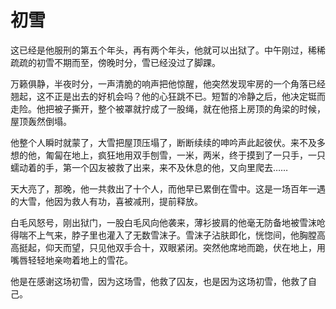 # 初雪

这已经是他服刑的第五个年头，再有两个年头，他就可以出狱了。中午刚过，稀稀疏疏的初雪不期而至，傍晚时分，雪已经没过了脚踝。 

万籁俱静，半夜时分，一声清脆的响声把他惊醒，他突然发现牢房的一个角落已经翘起，这不正是出去的好机会吗？他的心狂跳不已。短暂的冷静之后，他决定铤而走险。他把被子撕开，整个被罩就拧成了一股绳，就在他搭上房顶的角梁的时候，屋顶轰然倒塌。 

他整个人瞬时就蒙了，大雪把屋顶压塌了，断断续续的呻吟声此起彼伏。来不及多想的他，匍匐在地上，疯狂地用双手刨雪，一米，两米，终于摸到了一只手，一只蠕动着的手，第一个囚友被救了出来，来不及休息的他，又向里爬去…… 

天大亮了，那晚，他一共救出了十个人，而他早已累倒在雪中。这是一场百年一遇的大雪，他因为救人有功，喜被减刑，提前释放。 

白毛风怒号，刚出狱门，一股白毛风向他袭来，薄衫披肩的他毫无防备地被雪沫呛得喘不上气来，脖子里也灌入了无数雪沫子。雪沫子沾肤即化，恍惚间，他胸膛高高挺起，仰天而望，只见他双手合十，双眼紧闭。突然他席地而跪，伏在地上，用嘴唇轻轻地亲吻着地上的雪花。 

他是在感谢这场初雪，因为这场雪，他救了囚友，也是因为这场初雪，他救了自己。